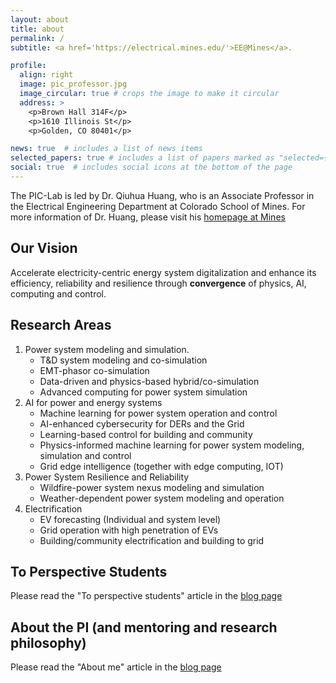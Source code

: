 ```yaml
---
layout: about
title: about
permalink: /
subtitle: <a href='https://electrical.mines.edu/'>EE@Mines</a>.

profile:
  align: right
  image: pic_professor.jpg
  image_circular: true # crops the image to make it circular
  address: >
    <p>Brown Hall 314F</p>
    <p>1610 Illinois St</p>
    <p>Golden, CO 80401</p>

news: true  # includes a list of news items
selected_papers: true # includes a list of papers marked as "selected={true}"
social: true  # includes social icons at the bottom of the page
---
```


The PIC-Lab is led by Dr. Qiuhua Huang, who is an Associate Professor in the Electrical Engineering Department at Colorado School of Mines. For more information of Dr. Huang, please visit his [homepage at Mines](https://electrical.mines.edu/project/huang-qiuhua/)

## Our Vision
Accelerate electricity-centric energy system digitalization and enhance its efficiency, reliability and resilience through **convergence** of physics, AI, computing and control.

## Research Areas

1. Power system modeling and simulation.
   * T&D system modeling and co-simulation
   * EMT-phasor co-simulation
   * Data-driven and physics-based hybrid/co-simulation
   * Advanced computing for power system simulation
2. AI for power and energy systems
   * Machine learning for power system operation and control
   * AI-enhanced cybersecurity for DERs and the Grid
   * Learning-based control for building and community
   * Physics-informed machine learning for power system modeling, simulation and control
   * Grid edge intelligence (together with edge computing, IOT)
3. Power System Resilience and Reliability
   * Wildfire-power system nexus modeling and simulation
   * Weather-dependent power system modeling and operation
4. Electrification
   * EV forecasting (Individual and system level)
   * Grid operation with high penetration of EVs
   * Building/community electrification and building to grid

## To Perspective Students
Please read the "To perspective students" article in the [blog page](https://pic-lab.github.io/blog/)

## About the PI (and mentoring and research philosophy)
Please read the "About me" article in the [blog page](https://pic-lab.github.io/blog/)
